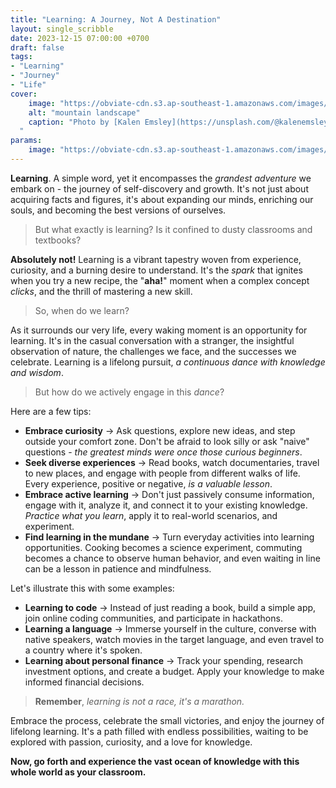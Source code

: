 ```yaml
---
title: "Learning: A Journey, Not A Destination"
layout: single_scribble
date: 2023-12-15 07:00:00 +0700
draft: false
tags: 
- "Learning"
- "Journey"
- "Life"
cover:
    image: "https://obviate-cdn.s3.ap-southeast-1.amazonaws.com/images/mountain-landscape.webp"
    alt: "mountain landscape"
    caption: "Photo by [Kalen Emsley](https://unsplash.com/@kalenemsley?utm_content=creditCopyText&utm_medium=referral&utm_source=unsplash) on [Unsplash](https://unsplash.com/photos/green-mountain-across-body-of-water-Bkci_8qcdvQ?utm_content=creditCopyText&utm_medium=referral&utm_source=unsplash)
  "
params:
    image: "https://obviate-cdn.s3.ap-southeast-1.amazonaws.com/images/mountain-landscape.webp"
---
```


**Learning**. A simple word, yet it encompasses the *grandest adventure* we embark on - the journey of self-discovery and growth. It's not just about acquiring facts and figures, it's about expanding our minds, enriching our souls, and becoming the best versions of ourselves.

> But what exactly is learning? Is it confined to dusty classrooms and textbooks? 

**Absolutely not!** Learning is a vibrant tapestry woven from experience, curiosity, and a burning desire to understand. It's the *spark* that ignites when you try a new recipe, the "**aha!**" moment when a complex concept *clicks*, and the thrill of mastering a new skill.

> So, when do we learn?

As it surrounds our very life, every waking moment is an opportunity for learning. It's in the casual conversation with a stranger, the insightful observation of nature, the challenges we face, and the successes we celebrate. Learning is a lifelong pursuit, *a continuous dance with knowledge and wisdom*.

> But how do we actively engage in this *dance*?

Here are a few tips:

- **Embrace curiosity** → Ask questions, explore new ideas, and step outside your comfort zone. Don't be afraid to look silly or ask "naive" questions - *the greatest minds were once those curious beginners*.
- **Seek diverse experiences** → Read books, watch documentaries, travel to new places, and engage with people from different walks of life. Every experience, positive or negative, *is a valuable lesson*.
- **Embrace active learning** → Don't just passively consume information, engage with it, analyze it, and connect it to your existing knowledge. *Practice what you learn*, apply it to real-world scenarios, and experiment.
- **Find learning in the mundane** → Turn everyday activities into learning opportunities. Cooking becomes a science experiment, commuting becomes a chance to observe human behavior, and even waiting in line can be a lesson in patience and mindfulness.

Let's illustrate this with some examples:

- **Learning to code** → Instead of just reading a book, build a simple app, join online coding communities, and participate in hackathons.
- **Learning a language** → Immerse yourself in the culture, converse with native speakers, watch movies in the target language, and even travel to a country where it's spoken.
- **Learning about personal finance** → Track your spending, research investment options, and create a budget. Apply your knowledge to make informed financial decisions.

> **Remember**, *learning is not a race, it's a marathon.*

Embrace the process, celebrate the small victories, and enjoy the journey of lifelong learning. It's a path filled with endless possibilities, waiting to be explored with passion, curiosity, and a love for knowledge.

**Now, go forth and experience the vast ocean of knowledge with this whole world as your classroom.**
